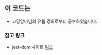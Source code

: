 ## 이 코드는

- 코딩앙마님의 유튭 강의로부터 공부하였습니다.

### 참고 링크

- jest-dom 사이트 [링크](https://github.com/testing-library/jest-dom)
